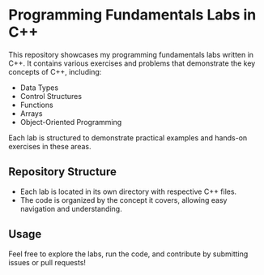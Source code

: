 <body>
    <h1>Programming Fundamentals Labs in C++</h1>
    <p>This repository showcases my programming fundamentals labs written in C++. It contains various exercises and problems that demonstrate the key concepts of C++, including:</p>
    <ul>
        <li>Data Types</li>
        <li>Control Structures</li>
        <li>Functions</li>
        <li>Arrays</li>
        <li>Object-Oriented Programming</li>
    </ul>
    <p>Each lab is structured to demonstrate practical examples and hands-on exercises in these areas.</p>
    <h2>Repository Structure</h2>
    <ul>
        <li>Each lab is located in its own directory with respective C++ files.</li>
        <li>The code is organized by the concept it covers, allowing easy navigation and understanding.</li>
    </ul>
    <h2>Usage</h2>
    <p>Feel free to explore the labs, run the code, and contribute by submitting issues or pull requests!</p>
</body>
